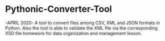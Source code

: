 # Pythonic-Converter-Tool
-APRIL 2020-
A tool to convert files among CSV, XML and JSON formats in Python. Also the tool is able to validate the XML file via the corresponding XSD file homework for data organization and management lesson.
